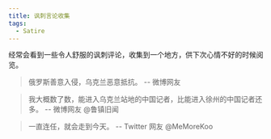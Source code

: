 ```yaml
---
title: 讽刺言论收集
tags:
  - Satire
---
```


经常会看到一些令人舒服的讽刺评论，收集到一个地方，供下次心情不好的时候阅览。

> 俄罗斯善意入侵，乌克兰恶意抵抗。 -- 微博网友

> 我大概数了数，能进入乌克兰站地的中国记者，比能进入徐州的中国记者还多。 -- 微博网友 @鲁镇旧闻

> 一直连任，就会走到今天。 -- Twitter 网友 @MeMoreKoo
